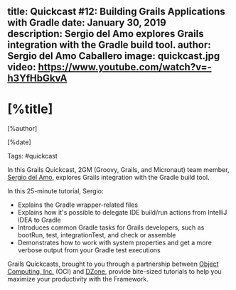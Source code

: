 title: Quickcast #12: Building Grails Applications with Gradle
date: January 30, 2019  
description: Sergio del Amo explores Grails integration with the Gradle build tool. 
author: Sergio del Amo Caballero
image: quickcast.jpg
video: https://www.youtube.com/watch?v=-h3YfHbGkvA    
---

# [%title]

[%author]

[%date] 

Tags: #quickcast

In this Grails Quickcast, 2GM (Groovy, Grails, and Micronaut) team member, [Sergio del Amo](https://objectcomputing.com/products/2gm-team#caballero), explores Grails integration with the Gradle build tool.

In this 25-minute tutorial, Sergio:

- Explains the Gradle wrapper-related files
- Explains how it's possible to delegate IDE build/run actions from IntelliJ IDEA to Gradle
- Introduces common Gradle tasks for Grails developers, such as bootRun, test, integrationTest, and check or assemble
- Demonstrates how to work with system properties and get a more verbose output from your Gradle test executions

Grails Quickcasts, brought to you through a partnership between [Object Computing, Inc.](https://objectcomputing.com/) (OCI) and [DZone](https://dzone.com/), provide bite-sized tutorials to help you maximize your productivity with the Framework.
